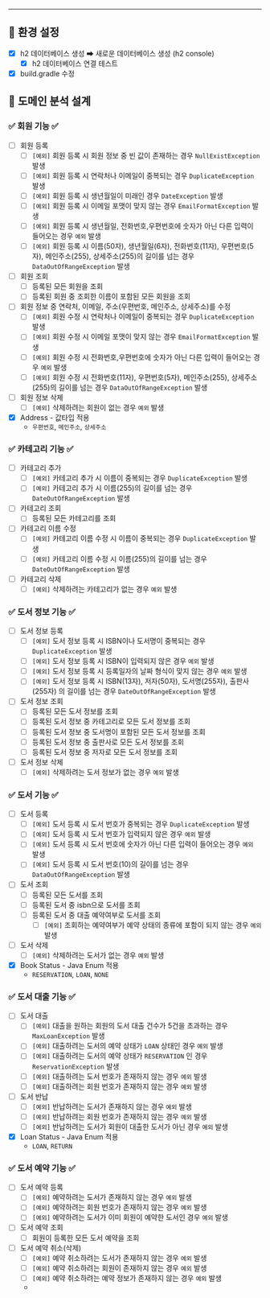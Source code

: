 ----
## 🤞 환경 설정
- [x] h2 데이터베이스 생성 ➡ 새로운 데이터베이스 생성 (h2 console)
    - [x] h2 데이터베이스 연결 테스트
- [x] build.gradle 수정

## 🤞 도메인 분석 설계
### ✅ 회원 기능 ✅
- [ ] 회원 등록
  - [ ] `[예외]` 회원 등록 시 회원 정보 중 빈 값이 존재하는 경우 `NullExistException` 발생
  - [ ] `[예외]`  회원 등록 시 연락처나 이메일이 중복되는 경우 `DuplicateException` 발생
  - [ ] `[예외]`  회원 등록 시 생년월일이 미래인 경우 `DateException` 발생
  - [ ] `[예외]`  회원 등록 시 이메일 포맷이 맞지 않는 경우 `EmailFormatException` 발생
  - [ ] `[예외]` 회원 등록 시 생년월일, 전화번호,우편번호에 숫자가 아닌 다른 입력이 들어오는 경우 `예외` 발생
  - [ ] `[예외]` 회원 등록 시 이름(50자), 생년월일(6자), 전화번호(11자), 우편번호(5자), 메인주소(255), 상세주소(255)의 길이를 넘는 경우 `DataOutOfRangeException` 발생
- [ ] 회원 조회
  - [ ] 등록된 모든 회원을 조회
  - [ ] 등록된 회원 중 조회한 이름이 포함된 모든 회원을 조회
- [ ] 회원 정보 중 연락처, 이메일, 주소(우편번호, 메인주소, 상세주소)를 수정
  - [ ] `[예외]`  회원 수정 시 연락처나 이메일이 중복되는 경우 `DuplicateException` 발생
  - [ ] `[예외]`  회원 수정 시 이메일 포맷이 맞지 않는 경우 `EmailFormatException` 발생
  - [ ] `[예외]` 회원 수정 시 전화번호,우편번호에 숫자가 아닌 다른 입력이 들어오는 경우 `예외` 발생
  - [ ] `[예외]` 회원 수정 시 전화번호(11자), 우편번호(5자), 메인주소(255), 상세주소(255)의 길이를 넘는 경우 `DataOutOfRangeException` 발생
- [ ] 회원 정보 삭제
  - [ ] `[예외]` 삭제하려는 회원이 없는 경우 `예외` 발생
- [X] Address - 값타입 적용
    - `우편번호`, `메인주소`, `상세주소`
### ✅ 카테고리 기능 ✅
- [ ] 카테고리 추가
  - [ ] `[예외]` 카테고리 추가 시 이름이 중복되는 경우 `DuplicateException` 발생
  - [ ] `[예외]` 카테고리 추가 시 이름(255)의 길이를 넘는 경우 `DateOutOfRangeException` 발생
- [ ] 카테고리 조회
  - [ ] 등록된 모든 카테고리를 조회
- [ ] 카테고리 이름 수정
  - [ ] `[예외]` 카테고리 이름 수정 시 이름이 중복되는 경우 `DuplicateException` 발생
  - [ ] `[예외]` 카테고리 이름 수정 시 이름(255)의 길이를 넘는 경우 `DateOutOfRangeException` 발생
- [ ] 카테고리 삭제
  - [ ] `[예외]` 삭제하려는 카테고리가 없는 경우 `예외` 발생

### ✅ 도서 정보 기능 ✅
- [ ] 도서 정보 등록
  - [ ] `[예외]` 도서 정보 등록 시 ISBN이나 도서명이 중복되는 경우 `DuplicateException` 발생
  - [ ] `[예외]` 도서 정보 등록 시 ISBN이 입력되지 않은 경우 `예외` 발생
  - [ ] `[예외]` 도서 정보 등록 시 등록일자의 날짜 형식이 맞지 않는 경우 `예외` 발생
  - [ ] `[예외]` 도서 정보 등록 시 ISBN(13자), 저자(50자), 도서명(255자), 출판사(255자) 의 길이를 넘는 경우 `DateOutOfRangeException` 발생
- [ ] 도서 정보 조회
  - [ ] 등록된 모든 도서 정보를 조회
  - [ ] 등록된 도서 정보 중 카테고리로 모든 도서 정보를 조회
  - [ ] 등록된 도서 정보 중 도서명이 포함된 모든 도서 정보를 조회
  - [ ] 등록된 도서 정보 중 출판사로 모든 도서 정보를 조회
  - [ ] 등록된 도서 정보 중 저자로 모든 도서 정보를 조회
- [ ] 도서 정보 삭제
  - [ ] `[예외]` 삭제하려는 도서 정보가 없는 경우 `예외` 발생

### ✅ 도서 기능 ✅
- [ ] 도서 등록 
  - [ ] `[예외]` 도서 등록 시 도서 번호가 중복되는 경우 `DuplicateException` 발생
  - [ ] `[예외]` 도서 등록 시 도서 번호가 입력되지 않은 경우 `예외` 발생
  - [ ] `[예외]` 도서 등록 시 도서 번호에 숫자가 아닌 다른 입력이 들어오는 경우 `예외` 발생
  - [ ] `[예외]` 도서 등록 시 도서 번호(10)의 길이를 넘는 경우 `DataOutOfRangeException` 발생 
- [ ] 도서 조회
  - [ ] 등록된 모든 도서를 조회
  - [ ] 등록된 도서 중 isbn으로 도서를 조회
  - [ ] 등록된 도서 중 대출 예약여부로 도서를 조회 
    - [ ] `[예외]` 조회하는 예약여부가 예약 상태의 종류에 포함이 되지 않는 경우 `예외` 발생
- [ ] 도서 삭제
  - [ ] `[예외]` 삭제하려는 도서가 없는 경우 `예외` 발생
- [x] Book Status - Java Enum 적용
    - `RESERVATION`, `LOAN`, `NONE`
### ✅ 도서 대출 기능 ✅
- [ ] 도서 대출
  - [ ] `[예외]` 대출을 원하는 회원의 도서 대출 건수가 5건을 초과하는 경우 `MaxLoanException` 발생
  - [ ] `[예외]` 대출하려는 도서의 예약 상태가 `LOAN` 상태인 경우 `예외` 발생
  - [ ] `[예외]` 대출하려는 도서의 예약 상태가 `RESERVATION` 인 경우 `ReservationException` 발생
  - [ ] `[예외]` 대출하려는 도서 번호가 존재하지 않는 경우 `예외` 발생
  - [ ] `[예외]` 대출하려는 회원 번호가 존재하지 않는 경우 `예외` 발생 
- [ ] 도서 반납
  - [ ] `[예외]` 반납하려는 도서가 존재하지 않는 경우 `예외` 발생
  - [ ] `[예외]` 반납하려는 회원 번호가 존재하지 않는 경우 `예외` 발생
  - [ ] `[예외]` 반납하려는 도서가 회원이 대출한 도서가 아닌 경우 `예외` 발생
- [x] Loan Status - Java Enum 적용
    - `LOAN`, `RETURN`

### ✅ 도서 예약 기능 ✅
- [ ] 도서 예약 등록
  - [ ] `[예외]` 예약하려는 도서가 존재하지 않는 경우 `예외` 발생
  - [ ] `[예외]` 예약하려는 회원 번호가 존재하지 않는 경우 `예외` 발생
  - [ ] `[예외]` 예약하려는 도서가 이미 회원이 예약한 도서인 경우 `예외` 발생
- [ ] 도서 예약 조회
  - [ ] 회원이 등록한 모든 도서 예약을 조회
- [ ] 도서 예약 취소(삭제)
  - [ ] `[예외]` 예약 취소하려는 도서가 존재하지 않는 경우 `예외` 발생
  - [ ] `[예외]` 예약 취소하려는 회원이 존재하지 않는 경우 `예외` 발생
  - [ ] `[예외]` 예약 취소하려는 예약 정보가 존재하지 않는 경우 `예외` 발생 
  - 

